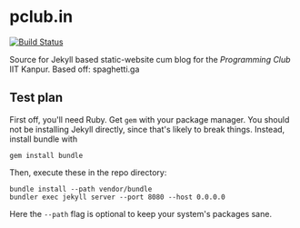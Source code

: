 pclub.in
========

[![Build Status](https://travis-ci.org/pclubiitk/pclub.in.svg?branch=master)](https://travis-ci.org/pclubiitk/pclub.in)

Source for Jekyll based static-website cum blog for the *Programming Club* IIT Kanpur.
Based off: spaghetti.ga

## Test plan
First off, you'll need Ruby. Get `gem` with your package manager.
You should not be installing Jekyll directly, since that's likely to break things.
Instead, install bundle with 
```
gem install bundle
```

Then, execute these in the repo directory:
```
bundle install --path vendor/bundle
bundler exec jekyll server --port 8080 --host 0.0.0.0
```
Here the `--path` flag is optional to keep your system's packages sane.
